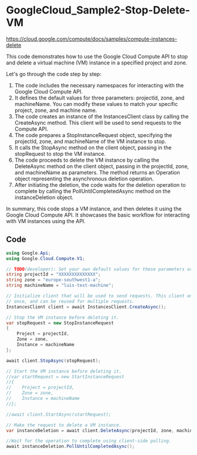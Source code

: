 # GoogleCloud_Sample2-Stop-Delete-VM
https://cloud.google.com/compute/docs/samples/compute-instances-delete

This code demonstrates how to use the Google Cloud Compute API to stop and delete a virtual machine (VM) instance in a specified project and zone.

Let's go through the code step by step:

1. The code includes the necessary namespaces for interacting with the Google Cloud Compute API.
2. It defines the default values for three parameters: projectId, zone, and machineName. You can modify these values to match your specific project, zone, and machine name.
3. The code creates an instance of the InstancesClient class by calling the CreateAsync method. This client will be used to send requests to the Compute API.
4. The code prepares a StopInstanceRequest object, specifying the projectId, zone, and machineName of the VM instance to stop.
5. It calls the StopAsync method on the client object, passing in the stopRequest to stop the VM instance.
6. The code proceeds to delete the VM instance by calling the DeleteAsync method on the client object, passing in the projectId, zone, and machineName as parameters. The method returns an Operation object representing the asynchronous deletion operation.
7. After initiating the deletion, the code waits for the deletion operation to complete by calling the PollUntilCompletedAsync method on the instanceDeletion object.

In summary, this code stops a VM instance, and then deletes it using the Google Cloud Compute API. It showcases the basic workflow for interacting with VM instances using the API.

## Code

```csharp
using Google.Api;
using Google.Cloud.Compute.V1;

// TODO(developer): Set your own default values for these parameters or pass different values when calling this method.
string projectId = "XXXXXXXXXXXXXX";
string zone = "europe-southwest1-a";
string machineName = "luis-test-machine";

// Initialize client that will be used to send requests. This client only needs to be created
// once, and can be reused for multiple requests.
InstancesClient client = await InstancesClient.CreateAsync();

// Stop the VM instance before deleting it.
var stopRequest = new StopInstanceRequest
{
    Project = projectId,
    Zone = zone,
    Instance = machineName
};

await client.StopAsync(stopRequest);

// Start the VM instance before deleting it.
//var startRequest = new StartInstanceRequest
//{
//    Project = projectId,
//    Zone = zone,
//    Instance = machineName
//};

//await client.StartAsync(startRequest);

// Make the request to delete a VM instance.
var instanceDeletion = await client.DeleteAsync(projectId, zone, machineName);

//Wait for the operation to complete using client-side polling.
await instanceDeletion.PollUntilCompletedAsync();
```

